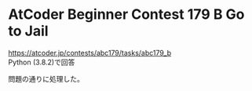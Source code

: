 # AtCoder Beginner Contest 179 B Go to Jail  
https://atcoder.jp/contests/abc179/tasks/abc179_b  
Python (3.8.2)で回答  

問題の通りに処理した。
